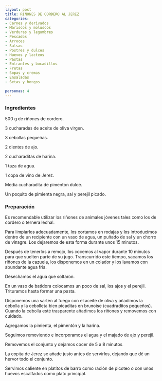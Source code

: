 ```yaml
---
layout: post
title: RIÑONES DE CORDERO AL JEREZ
categories:
- Carnes y derivados
- Mariscos y moluscos
- Verduras y legumbres
- Pescados
- Arroces
- Salsas
- Postres y dulces
- Huevos y lacteos
- Pastas
- Entrantes y bocadillos
- Frutas
- Sopas y cremas
- Ensaladas
- Setas y hongos
 
personas: 4 
---
```

<h3>Ingredientes</h3>
500 g de riñones de cordero.

3 cucharadas de aceite de oliva virgen.

3 cebollas pequeñas.

2 dientes de ajo.

2 cucharaditas de harina.

1 taza de agua.

1 copa de vino de Jerez.

Media cucharadita de pimentón dulce.

Un poquito de pimienta negra, sal y perejil picado.

<h3>Preparación</h3>
Es recomendable utilizar los riñones de animales jóvenes tales como los de cordero o ternera lechal.

Para limpiarlos adecuadamente, los cortamos en rodajas y los introducimos dentro de un recipiente con un vaso de agua, un puñado de sal y un chorro de vinagre. Los dejaremos de esta forma durante unos 15 minutos.

Después de tenerlos a remojo, los cocemos al vapor durante 10 minutos para que suelten parte de su jugo. Transcurrido este tiempo, sacamos los riñones de la cazuela, los disponemos en un colador y los lavamos con abundante agua fría.

Desechamos el agua que soltaron.

En un vaso de batidora colocamos un poco de sal, los ajos y el perejil. Trituramos hasta formar una pasta.

Disponemos una sartén al fuego con el aceite de oliva y añadimos la cebolla y la cebolleta bien picaditas en brunoise (cuadraditos pequeños). Cuando la cebolla esté trasparente añadimos los riñones y removemos con cuidado.

Agregamos la pimienta, el pimentón y la harina.

Seguimos removiendo e incorporamos el agua y el majado de ajo y perejil.

Removemos el conjunto y dejamos cocer de 5 a 8 minutos.

La copita de Jerez se añade justo antes de servirlos, dejando que dé un hervor todo el conjunto.

Servimos caliente en platitos de barro como ración de picoteo o con unos huevos escalfados como plato principal.

